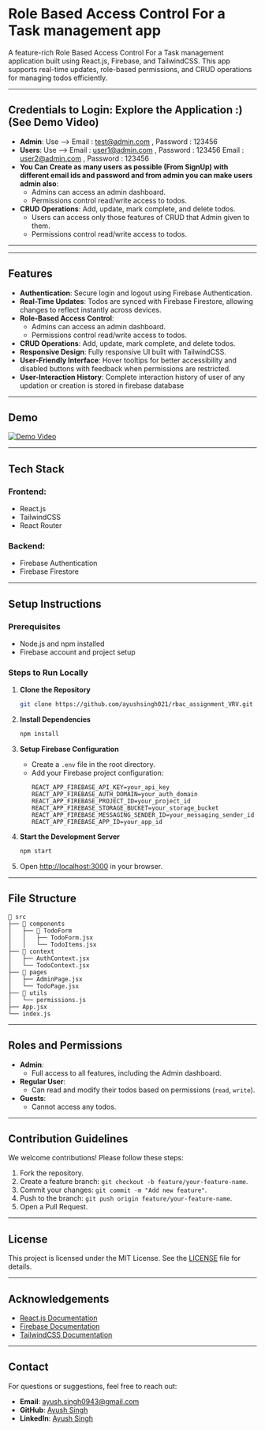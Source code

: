 # Role Based Access Control For a Task management app

A feature-rich Role Based Access Control For a Task management application built using React.js, Firebase, and TailwindCSS. This app supports real-time updates, role-based permissions, and CRUD operations for managing todos efficiently.

---

## Credentials to Login: Explore the Application :) (See Demo Video)

- **Admin**: Use --> Email : test@admin.com , Password : 123456
- **Users**: Use --> Email : user1@admin.com , Password : 123456
  Email : user2@admin.com , Password : 123456
- **You Can Create as many users as possible (From SignUp) with different email ids and password and from admin you can make users admin also**:
  - Admins can access an admin dashboard.
  - Permissions control read/write access to todos.
- **CRUD Operations**: Add, update, mark complete, and delete todos.
  - Users can access only those features of CRUD that Admin given to them.
  - Permissions control read/write access to todos.

---

---

## Features

- **Authentication**: Secure login and logout using Firebase Authentication.
- **Real-Time Updates**: Todos are synced with Firebase Firestore, allowing changes to reflect instantly across devices.
- **Role-Based Access Control**:
  - Admins can access an admin dashboard.
  - Permissions control read/write access to todos.
- **CRUD Operations**: Add, update, mark complete, and delete todos.
- **Responsive Design**: Fully responsive UI built with TailwindCSS.
- **User-Friendly Interface**: Hover tooltips for better accessibility and disabled buttons with feedback when permissions are restricted.
- **User-Interaction History**: Complete interaction history of user of any updation or creation is stored in firebase database

---

## Demo

[![Demo Video](https://drive.google.com/file/d/1AFCQUNUcb1XqfGTq6r-utZAtkJLrrLV3/view?usp=sharing)](https://drive.google.com/file/d/1AFCQUNUcb1XqfGTq6r-utZAtkJLrrLV3/view?usp=sharing)

---

## Tech Stack

### Frontend:

- React.js
- TailwindCSS
- React Router

### Backend:

- Firebase Authentication
- Firebase Firestore

---

## Setup Instructions

### Prerequisites

- Node.js and npm installed
- Firebase account and project setup

### Steps to Run Locally

1. **Clone the Repository**

   ```bash
   git clone https://github.com/ayushsingh021/rbac_assignment_VRV.git
   ```

2. **Install Dependencies**

   ```bash
   npm install
   ```

3. **Setup Firebase Configuration**

   - Create a `.env` file in the root directory.
   - Add your Firebase project configuration:
     ```env
     REACT_APP_FIREBASE_API_KEY=your_api_key
     REACT_APP_FIREBASE_AUTH_DOMAIN=your_auth_domain
     REACT_APP_FIREBASE_PROJECT_ID=your_project_id
     REACT_APP_FIREBASE_STORAGE_BUCKET=your_storage_bucket
     REACT_APP_FIREBASE_MESSAGING_SENDER_ID=your_messaging_sender_id
     REACT_APP_FIREBASE_APP_ID=your_app_id
     ```

4. **Start the Development Server**

   ```bash
   npm start
   ```

5. Open [http://localhost:3000](http://localhost:3000) in your browser.

---

## File Structure

```
📂 src
├── 📂 components
│   ├── 📂 TodoForm
│   │   ├── TodoForm.jsx
│   │   └── TodoItems.jsx
├── 📂 context
│   ├── AuthContext.jsx
│   └── TodoContext.jsx
├── 📂 pages
│   ├── AdminPage.jsx
│   └── TodoPage.jsx
├── 📂 utils
│   └── permissions.js
├── App.jsx
└── index.js
```

---

## Roles and Permissions

- **Admin**:
  - Full access to all features, including the Admin dashboard.
- **Regular User**:
  - Can read and modify their todos based on permissions (`read`, `write`).
- **Guests**:
  - Cannot access any todos.

---

## Contribution Guidelines

We welcome contributions! Please follow these steps:

1. Fork the repository.
2. Create a feature branch: `git checkout -b feature/your-feature-name`.
3. Commit your changes: `git commit -m "Add new feature"`.
4. Push to the branch: `git push origin feature/your-feature-name`.
5. Open a Pull Request.

---

## License

This project is licensed under the MIT License. See the [LICENSE](LICENSE) file for details.

---

## Acknowledgements

- [React.js Documentation](https://reactjs.org/docs/getting-started.html)
- [Firebase Documentation](https://firebase.google.com/docs)
- [TailwindCSS Documentation](https://tailwindcss.com/docs)

---

## Contact

For questions or suggestions, feel free to reach out:

- **Email**: ayush.singh0943@gmail.com
- **GitHub**: [Ayush Singh](https://github.com/ayushsingh021)
- **LinkedIn**: [Ayush Singh](https://www.linkedin.com/in/contactayushsingh/)
